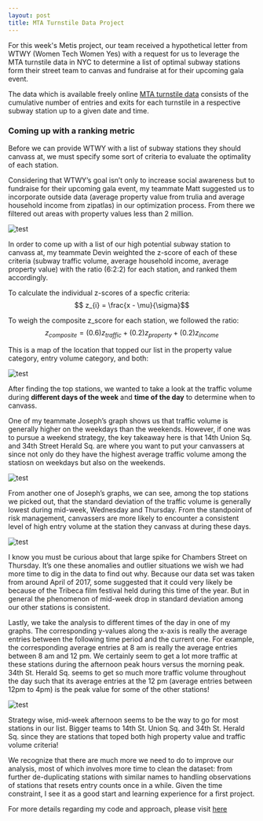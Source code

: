 ```yaml
---
layout: post
title: MTA Turnstile Data Project
---
```


For this week's Metis project, our team received a hypothetical letter from WTWY (Women Tech Women Yes) with a request for us to leverage the MTA turnstile data in NYC to determine a list of optimal subway stations form their street team to canvas and fundraise at for their upcoming gala event.

The data which is available freely online [MTA turnstile data](http://web.mta.info/developers/turnstile.html#main-content) consists of the cumulative number of entries and exits for each turnstile in a respective subway station up to a given date and time.

### Coming up with a ranking metric

Before we can provide WTWY with a list of subway stations they should canvass at, we must specify some sort of criteria to 
evaluate the optimality of each station.

Considering that WTWY’s goal isn’t only to increase social awareness but to fundraise for their upcoming gala event, my teammate Matt suggested us to incorporate outside data (average property value from trulia and average household income from zipatlas) in our optimization process. From there we filtered out areas with property values less than 2 million.

![test](https://github.com/willtseng12/willtseng12.github.io/raw/master/images/blog1_images/data.png)

In order to come up with a list of our high potential subway station to canvass at, my teammate Devin weighted the z-score of each of these criteria (subway traffic volume, average household income, average property value) with the ratio (6:2:2) for each station, and ranked them accordingly.

To calculate the individual z-scores of a specfic criteria:  
$$ z_{i} = \frac{x - \mu}{\sigma}$$  

To weigh the composite z_score for each station, we followed the ratio:  
$$z_{composite} = (0.6) z_{traffic} + (0.2) z_{property} + (0.2) z_{income}$$  

This is a map of the location that topped our list in the property value category, entry volume category, and both:  

![test](https://github.com/willtseng12/willtseng12.github.io/raw/master/images/blog1_images/map.png)


After finding the top stations, we wanted to take a look at the traffic volume during **different days of the week** and **time of the day** to determine when to canvass.

One of my teammate Joseph’s graph shows us that traffic volume is generally higher on the weekdays than the weekends. However, if one was to pursue a weekend strategy, the key takeaway here is that 14th Union Sq. and 34th Street Herald Sq. are where you want to put your canvassers at since not only do they have the highest average traffic volume among the statiosn on weekdays but also on the weekends.

![test](https://github.com/willtseng12/willtseng12.github.io/raw/master/images/blog1_images/bar_chart_most_appealing.png)

From another one of Joseph’s graphs, we can see, among the top stations we picked out, that the standard deviation of the traffic volume is generally lowest during mid-week, Wednesday and Thursday. From the standpoint of risk management, canvassers are more likely to encounter a consistent level of high entry volume at the station they canvass at during these days. 

![test](https://github.com/willtseng12/willtseng12.github.io/raw/master/images/blog1_images/line_chart_most_appealing.png)

I know you must be curious about that large spike for Chambers Street on Thursday. It’s one these anomalies and outlier situations we wish we had more time to dig in the data to find out why. Because our data set was taken from around April of 2017, some suggested that it could very likely be because of the Tribeca film festival held during this time of the year. But in general the phenomenon of mid-week drop in standard deviation among our other stations is consistent.

Lastly, we take the analysis to different times of the day in one of my graphs. The corresponding y-values along the x-axis is really the average entries between the following time period and the current one. For example, the corresponding average entries at 8 am is really the average entries between 8 am and 12 pm. We certainly seem to get a lot more traffic at these stations during the afternoon peak hours versus the morning peak. 34th St. Herald Sq. seems to get so much more traffic volume throughout the day such that its average entries at the 12 pm (average entries between 12pm to 4pm) is the peak value for some of the other stations!

![test](https://github.com/willtseng12/willtseng12.github.io/raw/master/images/blog1_images/time_of_day.png)

Strategy wise, mid-week afternoon seems to be the way to go for most stations in our list.  Bigger teams to 14th St. Union Sq. and 34th St. Herald Sq. since they are stations that toped both high property value and traffic volume criteria!

We recognize that there are much more we need to do to improve our analysis, most of which involves more time to clean the dataset: from further de-duplicating stations with similar names to handling observations of stations that resets entry counts once in a while. Given the time constraint, I see it as a good start and learning experience for a first project.

For more details regarding my code and approach, please visit [here](https://github.com/willtseng12/metis_projects_17/tree/master/mta_project)
  
